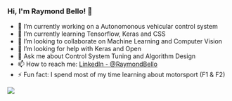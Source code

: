 ### Hi, I'm Raymond Bello! 👋

- 🔭 I’m currently working on a Autonomonous vehicular control system
- 🌱 I’m currently learning Tensorflow, Keras and CSS
- 👯 I’m looking to collaborate on Machine Learning and Computer Vision
- 🤔 I’m looking for help with Keras and Open
- 💬 Ask me about Control System Tuning and Algorithm Design 
- 📫 How to reach me:  [LinkedIn - @RaymondBello](https://www.linkedin.com/in/raymond-b-488916189/) 
- ⚡ Fun fact: I spend most of my time learning about motorsport (F1 & F2)

<img src="https://github-readme-stats.vercel.app/api?username=RaymondBello&&show_icons=true&title_color=ffffff&icon_color=bb2acf&text_color=daf7dc&bg_color=191919">
